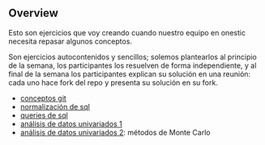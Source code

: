 ## Overview

Esto son ejercicios que voy creando cuando nuestro equipo en onestic necesita repasar algunos conceptos.

Son ejercicios autocontenidos y sencillos; solemos plantearlos al principio de la semana, los participantes los resuelven de forma independiente, y al final de la semana los participantes explican su solución en una reunión: cada uno hace fork del repo y presenta su solución en su fork.

* [conceptos git](conceptos_git)
* [normalización de sql](normalizacion_sql)
* [queries de sql](queries_sql)
* [análisis de datos univariados 1](datos_univariados_1)
* [análisis de datos univariados 2](datos_univariados_2): métodos de Monte Carlo
